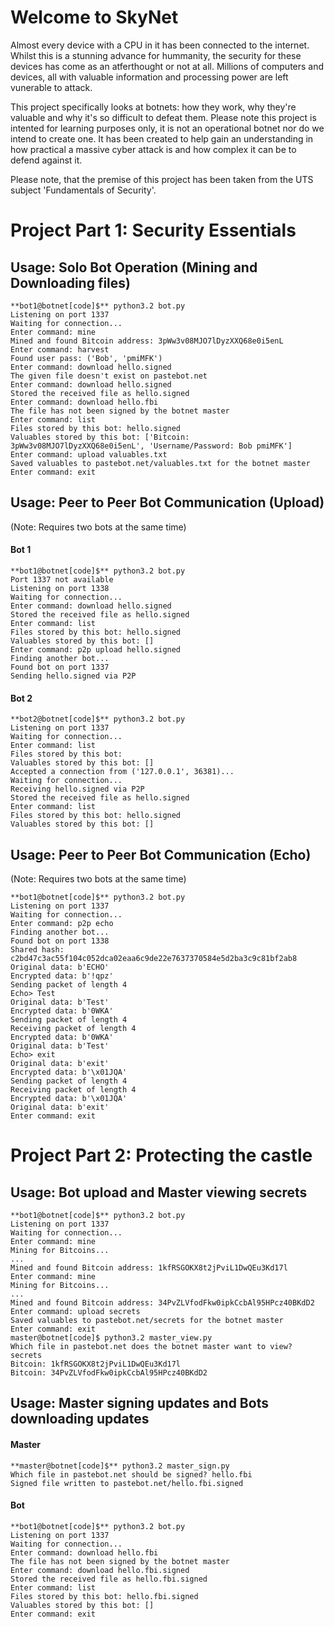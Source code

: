Welcome to SkyNet
=================
Almost every device with a CPU in it has been connected to the internet. Whilst this is a 
stunning advance for hummanity, the security for these devices has come as an atferthought or not 
at all. Millions of computers and devices, all with valuable information and processing power 
are left vunerable to attack.

This project specifically looks at botnets: how they work, why they're valuable and why it's so 
difficult to defeat them.
Please note this project is intented for learning purposes only, it is not an operational botnet nor do 
we intend to create one. It has been created to help gain an understanding in how practical a massive cyber 
attack is and how complex it can be to defend against it.

Please note, that the premise of this project has been taken from the UTS subject 'Fundamentals of Security'.

Project Part 1: Security Essentials
==================================
Usage: Solo Bot Operation (Mining and Downloading files)
-------------------------------------------------------
```
**bot1@botnet[code]$** python3.2 bot.py
Listening on port 1337
Waiting for connection...
Enter command: mine
Mined and found Bitcoin address: 3pWw3v08MJO7lDyzXXQ68e0i5enL
Enter command: harvest
Found user pass: ('Bob', 'pmiMFK')
Enter command: download hello.signed
The given file doesn't exist on pastebot.net
Enter command: download hello.signed 
Stored the received file as hello.signed 
Enter command: download hello.fbi 
The file has not been signed by the botnet master 
Enter command: list 
Files stored by this bot: hello.signed 
Valuables stored by this bot: ['Bitcoin: 3pWw3v08MJO7lDyzXXQ68e0i5enL', 'Username/Password: Bob pmiMFK'] 
Enter command: upload valuables.txt 
Saved valuables to pastebot.net/valuables.txt for the botnet master 
Enter command: exit 
```
Usage: Peer to Peer Bot Communication (Upload)
----------------------------------------------
(Note: Requires two bots at the same time) 
#### Bot 1
```
**bot1@botnet[code]$** python3.2 bot.py 
Port 1337 not available 
Listening on port 1338 
Waiting for connection... 
Enter command: download hello.signed 
Stored the received file as hello.signed 
Enter command: list 
Files stored by this bot: hello.signed 
Valuables stored by this bot: [] 
Enter command: p2p upload hello.signed 
Finding another bot... 
Found bot on port 1337 
Sending hello.signed via P2P 
```
#### Bot 2
```
**bot2@botnet[code]$** python3.2 bot.py 
Listening on port 1337 
Waiting for connection... 
Enter command: list 
Files stored by this bot: 
Valuables stored by this bot: [] 
Accepted a connection from ('127.0.0.1', 36381)... 
Waiting for connection... 
Receiving hello.signed via P2P 
Stored the received file as hello.signed 
Enter command: list 
Files stored by this bot: hello.signed 
Valuables stored by this bot: [] 
```

Usage: Peer to Peer Bot Communication (Echo)
--------------------------------------------
(Note: Requires two bots at the same time) 
```
**bot1@botnet[code]$** python3.2 bot.py 
Listening on port 1337 
Waiting for connection... 
Enter command: p2p echo 
Finding another bot... 
Found bot on port 1338 
Shared hash: c2bd47c3ac55f104c052dca02eaa6c9de22e7637370584e5d2ba3c9c81bf2ab8 
Original data: b'ECHO' 
Encrypted data: b'!qpz' 
Sending packet of length 4 
Echo> Test 
Original data: b'Test' 
Encrypted data: b'0WKA' 
Sending packet of length 4 
Receiving packet of length 4 
Encrypted data: b'0WKA' 
Original data: b'Test' 
Echo> exit 
Original data: b'exit' 
Encrypted data: b'\x01JQA' 
Sending packet of length 4 
Receiving packet of length 4 
Encrypted data: b'\x01JQA' 
Original data: b'exit' 
Enter command: exit 
```

Project Part 2: Protecting the castle
=====================================
Usage: Bot upload and Master viewing secrets
--------------------------------------------
```
**bot1@botnet[code]$** python3.2 bot.py 
Listening on port 1337 
Waiting for connection... 
Enter command: mine 
Mining for Bitcoins... 
... 
Mined and found Bitcoin address: 1kfRSGOKX8t2jPviL1DwQEu3Kd17l 
Enter command: mine 
Mining for Bitcoins... 
... 
Mined and found Bitcoin address: 34PvZLVfodFkw0ipkCcbAl95HPcz40BKdD2 
Enter command: upload secrets 
Saved valuables to pastebot.net/secrets for the botnet master 
Enter command: exit 
master@botnet[code]$ python3.2 master_view.py 
Which file in pastebot.net does the botnet master want to view? secrets 
Bitcoin: 1kfRSGOKX8t2jPviL1DwQEu3Kd17l 
Bitcoin: 34PvZLVfodFkw0ipkCcbAl95HPcz40BKdD2 
```

Usage: Master signing updates and Bots downloading updates
----------------------------------------------------------
#### Master
```
**master@botnet[code]$** python3.2 master_sign.py 
Which file in pastebot.net should be signed? hello.fbi 
Signed file written to pastebot.net/hello.fbi.signed 
```
#### Bot
```
**bot1@botnet[code]$** python3.2 bot.py 
Listening on port 1337 
Waiting for connection... 
Enter command: download hello.fbi 
The file has not been signed by the botnet master 
Enter command: download hello.fbi.signed 
Stored the received file as hello.fbi.signed 
Enter command: list 
Files stored by this bot: hello.fbi.signed 
Valuables stored by this bot: [] 
Enter command: exit 
```
